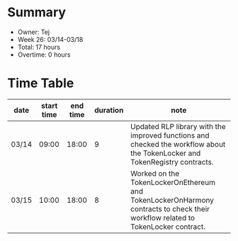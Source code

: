# Summary
* Owner: Tej
* Week 26: 03/14-03/18
* Total: 17 hours
* Overtime: 0 hours

# Time Table
| date  | start time  | end time | duration  |  note |
|---|---|---|---|---|
| 03/14  | 09:00  | 18:00  | 9 | Updated RLP library with the improved functions and checked the workflow about the TokenLocker and TokenRegistry contracts. |
| 03/15  | 10:00  | 18:00  | 8 | Worked on the TokenLockerOnEthereum and TokenLockerOnHarmony contracts to check their workflow related to TokenLocker contract.  |
